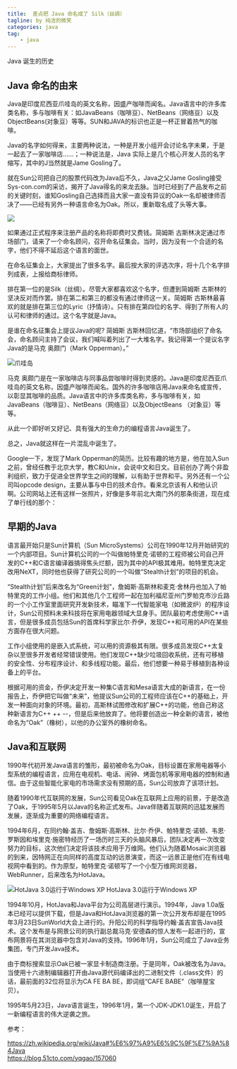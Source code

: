 ```yaml
---
title:  差点把 Java 命名成了 Silk（丝绸）
tagline: by 纯洁的微笑
categories: java
tag: 
    - java
---
```


Java 诞生的历史

## Java 命名的由来

Java是印度尼西亚爪哇岛的英文名称，因盛产咖啡而闻名。Java语言中的许多库类名称，多与咖啡有关：如JavaBeans（咖啡豆）、NetBeans（网络豆）以及ObjectBeans(对象豆）等等。SUN和JAVA的标识也正是一杯正冒着热气的咖啡。

<!--more-->

Java的名字如何得来，主要两种说法，一种是开发小组开会讨论名字未果，于是一起去了一家咖啡店……；一种说法是，Java 实际上是几个核心开发人员的名字缩写，其中的J当然就是Jame Gosling了。

就在Sun公司把自己的股票代码改为Java后不久，Java之父Jame Gosling接受Sys-con.com的采访，揭开了Java得名的来龙去脉。当时已经到了产品发布之前的关键时刻，谁知Gosling自己选择而且大家一直没有异议的Oak一名却被律师否决了——已经有另外一种语言命名为Oak。所以，重新取名成了头等大事。

![](http://www.justdojava.com/assets/images/2019/java/James_Gosling_2008.jpg) 

如果通过正式程序来注册产品的名称将即费时又费钱。简姆斯 古斯林决定通过市场部门，请来了一个命名顾问，召开命名征集会。当时，因为没有一个合适的名字，他们不得不延后这个语言的面世。

在命名征集会上，大家提出了很多名字。最后按大家的评选次序，将十几个名字排列成表，上报给商标律师。

排在第一位的是Silk（丝绸）。尽管大家都喜欢这个名字，但遭到简姆斯 古斯林的坚决反对而作罢。排在第二和第三的都没有通过律师这一关。简姆斯 古斯林最喜欢的就是排在第三位的Lyric（抒情诗）。只有排在第四位的名字、得到了所有人的认可和律师的通过。这个名字就是Java。

是谁在命名征集会上提议Java的呢?   简姆斯 古斯林回忆道，“市场部组织了命名会，命名顾问主持了会议，我们喊叫着列出了一大堆名字。我记得第一个提议名字Java的是马克 奥颇门（Mark Opperman）。”

![爪哇岛](http://www.itmind.net/assets/images/2019/java/1024px-Java_Topography.png)

马克 奥颇门是在一家咖啡店与同事品尝咖啡时得到灵感的。Java是印度尼西亚爪哇岛的英文名称，因盛产咖啡而闻名。国外的许多咖啡店用Java来命名或宣传，以彰显其咖啡的品质。Java语言中的许多库类名称，多与咖啡有关，如JavaBeans（咖啡豆）、NetBeans（网络豆）以及ObjectBeans （对象豆）等等。

从此一个即好听又好记、具有强大的生命力的编程语言Java诞生了。

总之，Java就这样在一片混乱中诞生了。

Google一下，发现了Mark Opperman的简历。比较有趣的地方是，他在加入Sun之前，曾经任教于北京大学，教C和Unix，会说中文和日文。目前创办了两个非盈利组织，致力于促进全世界学生之间的理解，以有助于世界和平。另外还有一个公司叫opcode design，主要从事与中日的技术合作。看来北京该有人和他认识啊。公司网站上还有这样一张照片，好像是多年前北大南门外的那条街道，现在成了单行线的那个：

## 早期的Java

语言最开始只是Sun计算机（Sun MicroSystems）公司在1990年12月开始研究的一个内部项目。Sun计算机公司的一个叫做帕特里克·诺顿的工程师被公司自己开发的C++和C语言编译器搞得焦头烂额，因为其中的API极其难用。帕特里克决定改用NeXT，同时他也获得了研究公司的一个叫做“Stealth计划”的项目的机会。

“Stealth计划”后来改名为“Green计划”，詹姆斯·高斯林和麦克·舍林丹也加入了帕特里克的工作小组。他们和其他几个工程师一起在加利福尼亚州门罗帕克市沙丘路的一个小工作室里面研究开发新技术，瞄准下一代智能家电（如微波炉）的程序设计，Sun公司预料未来科技将在家用电器领域大显身手。团队最初考虑使用C++语言，但是很多成员包括Sun的首席科学家比尔·乔伊，发现C++和可用的API在某些方面存在很大问题。

工作小组使用的是嵌入式系统，可以用的资源极其有限。很多成员发现C++太复杂以至很多开发者经常错误使用。他们发现C++缺少垃圾回收系统，还有可移植的安全性、分布程序设计、和多线程功能。最后，他们想要一种易于移植到各种设备上的平台。

根据可用的资金，乔伊决定开发一种集C语言和Mesa语言大成的新语言，在一份报告上，乔伊把它叫做“未来”，他提议Sun公司的工程师应该在C++的基础上，开发一种面向对象的环境。最初，高斯林试图修改和扩展C++的功能，他自己称这种新语言为C++ ++ --，但是后来他放弃了。他将要创造出一种全新的语言，被他命名为“Oak”（橡树），以他的办公室外的橡树命名。

## Java和互联网

1990年代初开发Java语言的雏形，最初被命名为Oak，目标设置在家用电器等小型系统的编程语言，应用在电视机、电话、闹钟、烤面包机等家用电器的控制和通信。由于这些智能化家电的市场需求没有预期的高，Sun公司放弃了该项计划。

随着1990年代互联网的发展，Sun公司看见Oak在互联网上应用的前景，于是改造了Oak，于1995年5月以Java的名称正式发布。Java伴随着互联网的迅猛发展而发展，逐渐成为重要的网络编程语言。

1994年6月，在同约翰·盖吉、詹姆斯·高斯林、比尔·乔伊、帕特里克·诺顿、韦恩·罗斯因和埃里克·施密特经历了一场历时三天的头脑风暴后，团队决定再一次改变努力的目标，这次他们决定将该技术应用于万维网。他们认为随着Mosaic浏览器的到来，因特网正在向同样的高度互动的远景演变，而这一远景正是他们在有线电视网中看到的。作为原型，帕特里克·诺顿写了一个小型万维网浏览器，WebRunner，后来改名为HotJava。

![HotJava 3.0运行于Windows XP](http://www.itmind.net/assets/images/2019/java/800px-MainPage-HotJava3-Optim.png)
HotJava 3.0运行于Windows XP

1994年10月，HotJava和Java平台为公司高层进行演示。1994年，Java 1.0a版本已经可以提供下载，但是Java和HotJava浏览器的第一次公开发布却是在1995年3月23日SunWorld大会上进行的。升阳公司的科学指导约翰·盖吉宣告Java技术。这个发布是与网景公司的执行副总裁马克·安德森的惊人发布一起进行的，宣布网景将在其浏览器中包含对Java的支持。1996年1月，Sun公司成立了Java业务集团，专门开发Java技术。

由于商标搜索显示Oak已被一家显卡制造商注册。于是同年，Oak被改名为Java。当使用十六进制编辑器打开由Java源代码编译出的二进制文件（.class文件）的话，最前面的32位将显示为CA FE BA BE，即词组“CAFE BABE”（咖啡屋宝贝）。

1995年5月23日，Java语言诞生，1996年1月，第一个JDK-JDK1.0诞生，开启了一新编程语言的伟大逆袭之旅。

参考：

https://zh.wikipedia.org/wiki/Java#%E6%97%A9%E6%9C%9F%E7%9A%84Java  
https://blog.51cto.com/yqgao/157060
